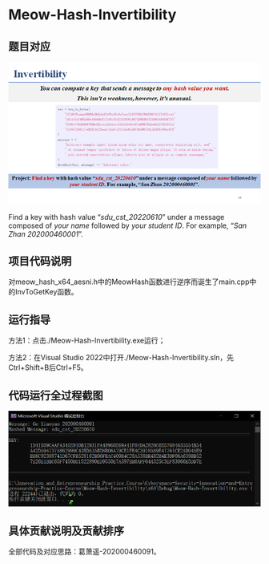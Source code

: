 # Meow-Hash-Invertibility

## 题目对应

![image-20220725151357310](README/assets/image-20220725151357310.png)

Find a key with hash value “*sdu_cst_20220610*” under a message composed of *your name* followed by *your student ID*. For example, “*San Zhan 202000460001*”.

## 项目代码说明

对meow_hash_x64_aesni.h中的MeowHash函数进行逆序而诞生了main.cpp中的InvToGetKey函数。

## 运行指导

方法1：点击./Meow-Hash-Invertibility.exe运行；

方法2：在Visual Studio 2022中打开./Meow-Hash-Invertibility.sln，先Ctrl+Shift+B后Ctrl+F5。

## 代码运行全过程截图

![image-20220726181252248](README/assets/image-20220726181252248.png)

## 具体贡献说明及贡献排序

全部代码及对应思路：葛萧遥-202000460091。